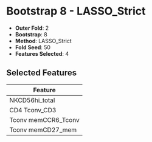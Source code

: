 # Bootstrap 8 - LASSO_Strict

- **Outer Fold**: 2
- **Bootstrap**: 8
- **Method**: LASSO_Strict
- **Fold Seed**: 50
- **Features Selected**: 4

## Selected Features

| Feature |
|---------|
| NKCD56hi_total |
| CD4 Tconv_CD3 |
| Tconv memCCR6_Tconv |
| Tconv memCD27_mem |
